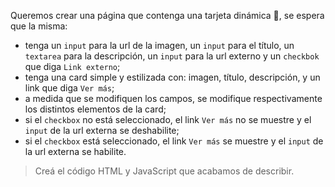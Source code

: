 Queremos crear una página que contenga una tarjeta dinámica :star_struck:, se espera que la misma:

- tenga un `input` para la url de la imagen, un `input` para el título, un `textarea` para la descripción, un `input` para la url externo y un `checkbok` que diga `Link externo`;
- tenga una card simple y estilizada con: imagen, título, descripción, y un link que diga `Ver más`;
- a medida que se modifiquen los campos, se modifique respectivamente los distintos elementos de la card;
- si el `checkbox` no está seleccionado, el link `Ver más` no se muestre y el `input` de la url externa se deshabilite;
- si el `checkbox` está seleccionado, el link `Ver más` se muestre y el `input` de la url externa se habilite.

> Creá el código HTML y JavaScript que acabamos de describir.
